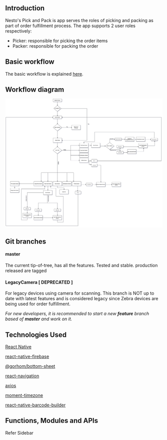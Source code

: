 ## Introduction

Nesto's Pick and Pack is app serves the roles of picking and packing as part of order fulfillment process.
The app supports 2 user roles respectively:

- Picker: responsible for picking the order items
- Packer: responsible for packing the order

## Basic workflow

The basic workflow is explained [here](https://docs.google.com/document/d/1cfu-OtxsM7tjjyAFNyDfAI48oqNYpBYF0aUosc_dJJY/edit).

## Workflow diagram

![Workflow Diagram](./application-workflow.png)

## Git branches

#### master

The current tip-of-tree, has all the features. Tested and stable. production released are tagged

#### LegacyCamera [ DEPRECATED ]

For legacy devices using camera for scanning. This branch is NOT up to date with latest features and is considered legacy since Zebra devices are being used for order fulfillment.

_For new developers, it is recommended to start a new **feature** branch based of **master** and work on
it._

## Technologies Used

[React Native](https://reactnative.dev/)

[react-native-firebase](react-native-firebase)

[@gorhom/bottom-sheet](https://gorhom.github.io/react-native-bottom-sheet/)

[react-navigation](https://reactnavigation.org/)

[axios](https://axios-http.com/docs/intro)

[moment-timezone](https://momentjs.com/timezone/)

[react-native-barcode-builder](https://www.npmjs.com/package/react-native-barcode-builder)

## Functions, Modules and APIs

Refer Sidebar
